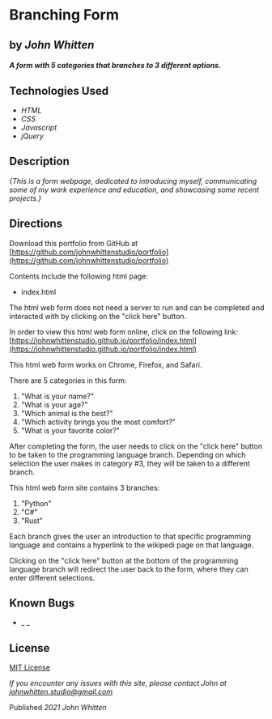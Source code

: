 # Branching Form
## by _**John Whitten**_
 
#### _A form with 5 categories that branches to 3 different options._
 
## Technologies Used
 
* _HTML_
* _CSS_
* _Javascript_
* _jQuery_
 
## Description
 
_{This is a form webpage, dedicated to introducing myself, communicating some of my work experience and education, and showcasing some recent projects.}_
 
## Directions
 
Download this portfolio from GitHub at [https://github.com/johnwhittenstudio/portfolio](https://github.com/johnwhittenstudio/portfolio)
 
Contents include the following html page:
* index.html
 
The html web form does not need a server to run and can be completed and interacted with by clicking on the "click here" button.
 
In order to view this html web form online, click on the following link:
[https://johnwhittenstudio.github.io/portfolio/index.html](https://johnwhittenstudio.github.io/portfolio/index.html)
 
This html web form works on Chrome, Firefox, and Safari.
 
There are 5 categories in this form:
1. "What is your name?"
2. "What is your age?"
3. "Which animal is the best?"
4. "Which activity brings you the most comfort?"
5. "What is your favorite color?"

After completing the form, the user needs to click on the "click here" button to be taken to the programming language branch. Depending on which selection the user makes in category #3, they will be taken to a different branch.

This html web form site contains 3 branches:
1. "Python"
2. "C#"
3. "Rust"
 
Each branch gives the user an introduction to that specific programming language and contains a hyperlink to the wikipedi page on that language. 

Clicking on the "click here" button at the bottom of the programming language branch will redirect the user back to the form, where they can enter different selections.
 
 
## Known Bugs
 
* _ _
 
## License
 
[MIT License](https://opensource.org/licenses/MIT)
 
_If you encounter any issues with this site, please contact John at [johnwhitten.studio@gmail.com](mailto:johnwhitten.studio@gmail.com)_
 
Published _2021_ _John Whitten_